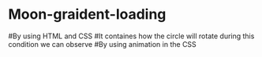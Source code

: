 # Moon-graident-loading

#By using HTML and CSS 
#It containes how the circle will rotate during this condition we can observe
#By using animation in the CSS 
